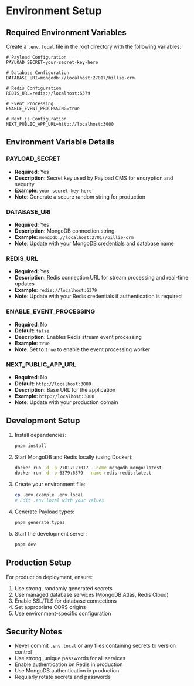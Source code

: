 # Environment Setup

## Required Environment Variables

Create a `.env.local` file in the root directory with the following variables:

```env
# Payload Configuration
PAYLOAD_SECRET=your-secret-key-here

# Database Configuration  
DATABASE_URI=mongodb://localhost:27017/billie-crm

# Redis Configuration
REDIS_URL=redis://localhost:6379

# Event Processing
ENABLE_EVENT_PROCESSING=true

# Next.js Configuration
NEXT_PUBLIC_APP_URL=http://localhost:3000
```

## Environment Variable Details

### PAYLOAD_SECRET
- **Required**: Yes
- **Description**: Secret key used by Payload CMS for encryption and security
- **Example**: `your-secret-key-here`
- **Note**: Generate a secure random string for production

### DATABASE_URI
- **Required**: Yes
- **Description**: MongoDB connection string
- **Example**: `mongodb://localhost:27017/billie-crm`
- **Note**: Update with your MongoDB credentials and database name

### REDIS_URL
- **Required**: Yes
- **Description**: Redis connection URL for stream processing and real-time updates
- **Example**: `redis://localhost:6379`
- **Note**: Update with your Redis credentials if authentication is required

### ENABLE_EVENT_PROCESSING
- **Required**: No
- **Default**: `false`
- **Description**: Enables Redis stream event processing
- **Example**: `true`
- **Note**: Set to `true` to enable the event processing worker

### NEXT_PUBLIC_APP_URL
- **Required**: No
- **Default**: `http://localhost:3000`
- **Description**: Base URL for the application
- **Example**: `http://localhost:3000`
- **Note**: Update with your production domain

## Development Setup

1. Install dependencies:
   ```bash
   pnpm install
   ```

2. Start MongoDB and Redis locally (using Docker):
   ```bash
   docker run -d -p 27017:27017 --name mongodb mongo:latest
   docker run -d -p 6379:6379 --name redis redis:latest
   ```

3. Create your environment file:
   ```bash
   cp .env.example .env.local
   # Edit .env.local with your values
   ```

4. Generate Payload types:
   ```bash
   pnpm generate:types
   ```

5. Start the development server:
   ```bash
   pnpm dev
   ```

## Production Setup

For production deployment, ensure:

1. Use strong, randomly generated secrets
2. Use managed database services (MongoDB Atlas, Redis Cloud)
3. Enable SSL/TLS for database connections
4. Set appropriate CORS origins
5. Use environment-specific configuration

## Security Notes

- Never commit `.env.local` or any files containing secrets to version control
- Use strong, unique passwords for all services
- Enable authentication on Redis in production
- Use MongoDB authentication in production
- Regularly rotate secrets and passwords 